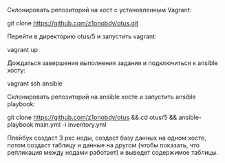 Склонировать репозиторий на хост с установленным Vagrant:

git clone https://github.com/z1onobdy/otus.git

Перейти в директорию otus/5 и запустить vagrant:

vagrant up

Дождаться завершения выполнения задания и подключиться к ansible хосту:

vagrant ssh ansible

Склонировать репозиторий на ansible хосте и запустить ansible playbook:

git clone https://github.com/z1onobdy/otus && cd otus/5 && ansible-playbook main.yml -i inventory.yml

Плейбук создаст 3 pxc ноды, создаст базу данных на одном хосте, потом создаст таблицу и данные на другом (чтобы показать, что репликация между нодами работает) и выведет содержимое таблицы. 

